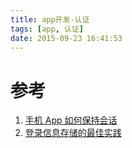 ```yaml
---
title: app开发-认证
tags: [app, 认证]
date: 2015-09-23 16:41:53
---
```


# 参考

1.  [手机 App 如何保持会话](https://ruby-china.org/topics/24571)
1.  [登录信息存储的最佳实践](http://anjianshi.net/post/yan-jiu-bi-ji/auth_store)
